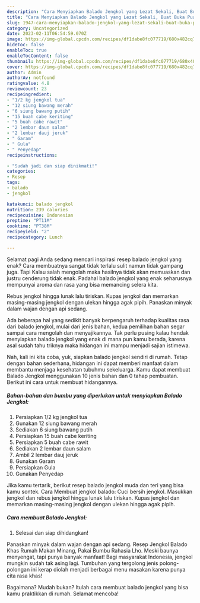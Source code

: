 ```yaml
---
description: "Cara Menyiapkan Balado Jengkol yang Lezat Sekali, Buat Buka Puasa Lezat Sekali"
title: "Cara Menyiapkan Balado Jengkol yang Lezat Sekali, Buat Buka Puasa Lezat Sekali"
slug: 1947-cara-menyiapkan-balado-jengkol-yang-lezat-sekali-buat-buka-puasa-lezat-sekali
category: Uncategorized
date: 2023-02-11T06:54:59.070Z
image: https://img-global.cpcdn.com/recipes/df1dabe8fc077719/680x482cq70/balado-jengkol-foto-resep-utama.jpg
hideToc: false
enableToc: true
enableTocContent: false
thumbnail: https://img-global.cpcdn.com/recipes/df1dabe8fc077719/680x482cq70/balado-jengkol-foto-resep-utama.jpg
cover: https://img-global.cpcdn.com/recipes/df1dabe8fc077719/680x482cq70/balado-jengkol-foto-resep-utama.jpg
author: Admin
authorAv: notfound
ratingvalue: 4.8
reviewcount: 23
recipeingredient:
- "1/2 kg jengkol tua"
- "12 siung bawang merah"
- "6 siung bawang putih"
- "15 buah cabe keriting"
- "5 buah cabe rawit"
- "2 lembar daun salam"
- "2 lembar dauj jeruk"
- " Garam"
- " Gula"
- " Penyedap"
recipeinstructions:

- "Sudah jadi dan siap dinikmati!"
categories:
- Resep
tags:
- balado
- jengkol

katakunci: balado jengkol 
nutrition: 239 calories
recipecuisine: Indonesian
preptime: "PT11M"
cooktime: "PT38M"
recipeyield: "2"
recipecategory: Lunch

---
```



Selamat pagi Anda sedang mencari inspirasi resep balado jengkol yang enak? Cara membuatnya sangat tidak terlalu sulit namun tidak gampang juga. Tapi Kalau salah mengolah maka hasilnya tidak akan memuaskan dan justru cenderung tidak enak. Padahal balado jengkol yang enak seharusnya mempunyai aroma dan rasa yang bisa memancing selera kita.


Rebus jengkol hingga lunak lalu tiriskan. Kupas jengkol dan memarkan masing-masing jengkol dengan ulekan hingga agak pipih. Panaskan minyak dalam wajan dengan api sedang.

Ada beberapa hal yang sedikit banyak berpengaruh terhadap kualitas rasa dari balado jengkol, mulai dari jenis bahan, kedua pemilihan bahan segar sampai cara mengolah dan menyajikannya. Tak perlu pusing kalau hendak menyiapkan balado jengkol yang enak di mana pun kamu berada, karena asal sudah tahu triknya maka hidangan ini mampu menjadi sajian istimewa.


Nah, kali ini kita coba, yuk, siapkan balado jengkol sendiri di rumah. Tetap dengan bahan sederhana, hidangan ini dapat memberi manfaat dalam membantu menjaga kesehatan tubuhmu sekeluarga. Kamu dapat membuat Balado Jengkol menggunakan 10 jenis bahan dan 0 tahap pembuatan. Berikut ini cara untuk membuat hidangannya.

<!--inarticleads1-->

##### Bahan-bahan dan bumbu yang diperlukan untuk menyiapkan Balado Jengkol:

1. Persiapkan 1/2 kg jengkol tua
1. Gunakan 12 siung bawang merah
1. Sediakan 6 siung bawang putih
1. Persiapkan 15 buah cabe keriting
1. Persiapkan 5 buah cabe rawit
1. Sediakan 2 lembar daun salam
1. Ambil 2 lembar dauj jeruk
1. Gunakan  Garam
1. Persiapkan  Gula
1. Gunakan  Penyedap


Jika kamu tertarik, berikut resep balado jengkol muda dan teri yang bisa kamu sontek. Cara Membuat jengkol balado: Cuci bersih jengkol. Masukkan jengkol dan rebus jengkol hingga lunak lalu tiriskan. Kupas jengkol dan memarkan masing-masing jengkol dengan ulekan hingga agak pipih. 

<!--inarticleads2-->

##### Cara membuat Balado Jengkol:


1. Selesai dan siap dihidangkan!

Panaskan minyak dalam wajan dengan api sedang. Resep Jengkol Balado Khas Rumah Makan Minang, Pakai Bumbu Rahasia Lho. Meski baunya menyengat, tapi punya banyak manfaat! Bagi masyarakat Indonesia, jengkol mungkin sudah tak asing lagi. Tumbuhan yang tergolong jenis polong-polongan ini kerap diolah menjadi berbagai menu masakan karena punya cita rasa khas! 

Bagaimana? Mudah bukan? Itulah cara membuat balado jengkol yang bisa kamu praktikkan di rumah. Selamat mencoba!

